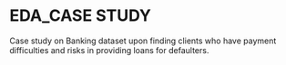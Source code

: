 # EDA_CASE STUDY
Case study on Banking dataset upon finding clients who have payment difficulties and risks in providing loans for defaulters.
